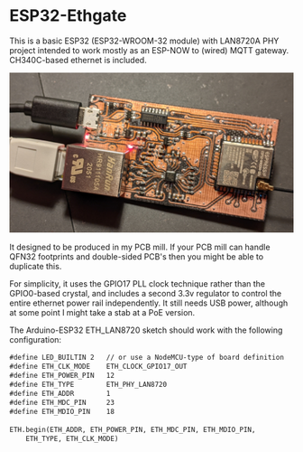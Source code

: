 # ESP32-Ethgate

This is a basic ESP32 (ESP32-WROOM-32 module) with LAN8720A PHY project
intended to work mostly as an ESP-NOW to (wired) MQTT gateway. CH340C-based
ethernet is included.

![Photo of working board](Pictures/ESP32-Ethgate.jpg)

It designed to be produced in my PCB mill. If your PCB mill can handle
QFN32 footprints and double-sided PCB's then you might be able to duplicate
this.

For simplicity, it uses the GPIO17 PLL clock technique rather than
the GPIO0-based crystal, and includes a second 3.3v regulator to control
the entire ethernet power rail independently. It still needs USB power,
although at some point I might take a stab at a PoE version.

The Arduino-ESP32 ETH_LAN8720 sketch should work with the following
configuration:

```
#define LED_BUILTIN 2	// or use a NodeMCU-type of board definition
#define ETH_CLK_MODE    ETH_CLOCK_GPIO17_OUT
#define ETH_POWER_PIN   12
#define ETH_TYPE        ETH_PHY_LAN8720
#define ETH_ADDR        1
#define ETH_MDC_PIN     23
#define ETH_MDIO_PIN    18

ETH.begin(ETH_ADDR, ETH_POWER_PIN, ETH_MDC_PIN, ETH_MDIO_PIN,
	ETH_TYPE, ETH_CLK_MODE)
```
